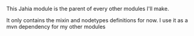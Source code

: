 This Jahia module is the parent of every other modules I'll make.

It only contains the mixin and nodetypes definitions for now.
I use it as a mvn dependency for my other modules